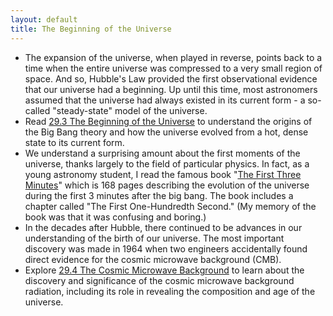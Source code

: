 ```yaml
---
layout: default
title: The Beginning of the Universe
---
```


- The expansion of the universe, when played in reverse, points back to a time when the entire universe was compressed to a very small region of space. And so, Hubble's Law provided the first observational evidence that our universe had a beginning. Up until this time, most astronomers assumed that the universe had always existed in its current form - a so-called "steady-state" model of the universe. 
-  Read [29.3 The Beginning of the Universe](https://openstax.org/books/astronomy-2e/pages/29-3-the-beginning-of-the-universe) to understand the origins of the Big Bang theory and how the universe evolved from a hot, dense state to its current form.
-  We understand a surprising amount about the first moments of the universe, thanks largely to the field of particular physics. In fact, as a young astronomy student, I read the famous book "[The First Three Minutes](https://archive.org/details/TheFirstThreeMinutesAModernViewOfTheOriginOfTheUniverseS.Weinberg/mode/2up)" which is 168 pages describing the evolution of the universe during the first 3 minutes after the big bang. The book includes a chapter called "The First One-Hundredth Second." (My memory of the book was that it was confusing and boring.) 
- In the decades after Hubble, there continued to be advances in our understanding of the birth of our universe. The most important discovery was made in 1964 when two engineers accidentally found direct evidence for the cosmic microwave background (CMB).
- Explore [29.4 The Cosmic Microwave Background](https://openstax.org/books/astronomy-2e/pages/29-4-the-cosmic-microwave-background) to learn about the discovery and significance of the cosmic microwave background radiation, including its role in revealing the composition and age of the universe.
